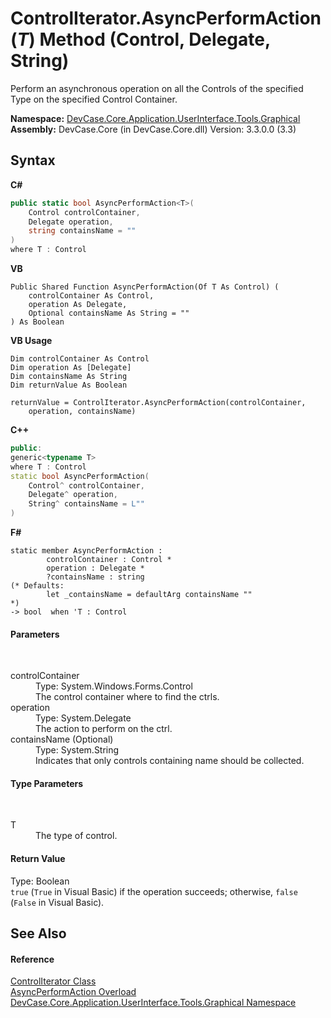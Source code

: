 # ControlIterator.AsyncPerformAction(*T*) Method (Control, Delegate, String)
 

Perform an asynchronous operation on all the Controls of the specified Type on the specified Control Container.

**Namespace:**&nbsp;<a href="N_DevCase_Core_Application_UserInterface_Tools_Graphical">DevCase.Core.Application.UserInterface.Tools.Graphical</a><br />**Assembly:**&nbsp;DevCase.Core (in DevCase.Core.dll) Version: 3.3.0.0 (3.3)

## Syntax

**C#**<br />
``` C#
public static bool AsyncPerformAction<T>(
	Control controlContainer,
	Delegate operation,
	string containsName = ""
)
where T : Control

```

**VB**<br />
``` VB
Public Shared Function AsyncPerformAction(Of T As Control) ( 
	controlContainer As Control,
	operation As Delegate,
	Optional containsName As String = ""
) As Boolean
```

**VB Usage**<br />
``` VB Usage
Dim controlContainer As Control
Dim operation As [Delegate]
Dim containsName As String
Dim returnValue As Boolean

returnValue = ControlIterator.AsyncPerformAction(controlContainer, 
	operation, containsName)
```

**C++**<br />
``` C++
public:
generic<typename T>
where T : Control
static bool AsyncPerformAction(
	Control^ controlContainer, 
	Delegate^ operation, 
	String^ containsName = L""
)
```

**F#**<br />
``` F#
static member AsyncPerformAction : 
        controlContainer : Control * 
        operation : Delegate * 
        ?containsName : string 
(* Defaults:
        let _containsName = defaultArg containsName ""
*)
-> bool  when 'T : Control

```


#### Parameters
&nbsp;<dl><dt>controlContainer</dt><dd>Type: System.Windows.Forms.Control<br />The control container where to find the ctrls.</dd><dt>operation</dt><dd>Type: System.Delegate<br />The action to perform on the ctrl.</dd><dt>containsName (Optional)</dt><dd>Type: System.String<br />Indicates that only controls containing name should be collected.</dd></dl>

#### Type Parameters
&nbsp;<dl><dt>T</dt><dd>The type of control.</dd></dl>

#### Return Value
Type: Boolean<br />`true` (`True` in Visual Basic) if the operation succeeds; otherwise, `false` (`False` in Visual Basic).

## See Also


#### Reference
<a href="T_DevCase_Core_Application_UserInterface_Tools_Graphical_ControlIterator">ControlIterator Class</a><br /><a href="Overload_DevCase_Core_Application_UserInterface_Tools_Graphical_ControlIterator_AsyncPerformAction">AsyncPerformAction Overload</a><br /><a href="N_DevCase_Core_Application_UserInterface_Tools_Graphical">DevCase.Core.Application.UserInterface.Tools.Graphical Namespace</a><br />